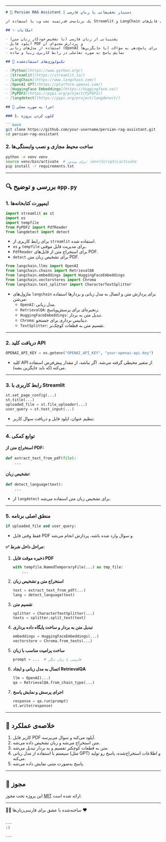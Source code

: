 
---

```markdown
# 🧠 Persian RAG Assistant | دستیار تحقیقاتی با زبان فارسی

یک برنامه‌ی قدرتمند تحت وب با استفاده از Streamlit و LangChain برای استخراج و پاسخ‌دهی به سؤالات از روی فایل‌های PDF به زبان فارسی یا هر زبان دیگر 🌍

## ✨ امکانات

- پشتیبانی از زبان فارسی (با تشخیص خودکار زبان متن)
- آپلود فایل PDF و پردازش محتوای آن
- استفاده از مدل‌های زبانی (OpenAI یا جایگزین‌ها) برای پاسخ‌دهی به سؤالات
- نمایش پاسخ به صورت تعاملی در رابط کاربری زیبا و ساده

## 🧰 تکنولوژی‌های استفاده‌شده

- [Python](https://www.python.org/)
- [Streamlit](https://streamlit.io/)
- [LangChain](https://www.langchain.com/)
- [OpenAI GPT](https://platform.openai.com/)
- [HuggingFace Embeddings](https://huggingface.co/)
- [PyPDF2](https://pypi.org/project/PyPDF2/)
- [langdetect](https://pypi.org/project/langdetect/)

## 🚀 اجرا به صورت محلی

### 1. کلون کردن پروژه

```bash
git clone https://github.com/your-username/persian-rag-assistant.git
cd persian-rag-assistant
```

### 2. ساخت محیط مجازی و نصب وابستگی‌ها

```bash
python -m venv venv
source venv/bin/activate  # برای ویندوز: venv\Scripts\activate
pip install -r requirements.txt
```

---

## 🔍 بررسی و توضیح `app.py`

### 1. **ایمپورت کتابخانه‌ها**
```python
import streamlit as st
import os
import tempfile
from PyPDF2 import PdfReader
from langdetect import detect
```
- برای رابط کاربری از `streamlit` استفاده شده.
- `os` و `tempfile` برای مدیریت فایل موقتی.
- `PdfReader` برای استخراج متن از فایل‌های PDF.
- `detect` برای تشخیص زبان متن PDF.

```python
from langchain.llms import OpenAI
from langchain.chains import RetrievalQA
from langchain.embeddings import HuggingFaceEmbeddings
from langchain.vectorstores import Chroma
from langchain.text_splitter import CharacterTextSplitter
```
- ماژول‌های `langchain` برای پردازش متن و اتصال به مدل زبانی و بردارها استفاده می‌شن:
  - `OpenAI`: مدل زبانی.
  - `RetrievalQA`: زنجیره‌ای برای پرسش‌وپاسخ.
  - `HuggingFaceEmbeddings`: تبدیل متن به بردار.
  - `Chroma`: دیتابیس برداری برای جستجو.
  - `TextSplitter`: تقسیم متن به قطعات کوچک‌تر.

---

### 2. **دریافت کلید API**
```python
OPENAI_API_KEY = os.getenv("OPENAI_API_KEY", "your-openai-api-key")
```
- کلید API از متغیر محیطی گرفته می‌شه. اگر نباشه، از مقدار پیش‌فرض استفاده می‌کنه (که باید جایگزین بشه).

---

### 3. **رابط کاربری با Streamlit**
```python
st.set_page_config(...)
st.title(...)
uploaded_file = st.file_uploader(...)
user_query = st.text_input(...)
```
- تنظیم عنوان، اپلود فایل و دریافت سوال کاربر.

---

### 4. **توابع کمکی**
#### استخراج متن از PDF:
```python
def extract_text_from_pdf(file):
    ...
```

#### تشخیص زبان:
```python
def detect_language(text):
    ...
```
- از `langdetect` برای تشخیص زبان متن استفاده می‌شه.

---

### 5. **منطق اصلی برنامه**
```python
if uploaded_file and user_query:
```
- فقط وقتی فایل PDF و سوال وارد شده باشه، پردازش انجام می‌شه.

#### ✅ مراحل داخل شرط:
1. **ذخیره موقت فایل PDF**
   ```python
   with tempfile.NamedTemporaryFile(...) as tmp_file:
       ...
   ```

2. **استخراج متن و تشخیص زبان**
   ```python
   text = extract_text_from_pdf(...)
   lang = detect_language(text)
   ```

3. **تقسیم متن**
   ```python
   splitter = CharacterTextSplitter(...)
   texts = splitter.split_text(text)
   ```

4. **تبدیل متن به بردار و ساخت پایگاه داده برداری**
   ```python
   embeddings = HuggingFaceEmbeddings(...)
   vectorstore = Chroma.from_texts(...)
   ```

5. **ساخت پرامپت مناسب با زبان**
   ```python
   prompt = ...  # فارسی یا زبان دیگر
   ```

6. **اتصال به مدل زبانی و ایجاد RetrievalQA**
   ```python
   llm = OpenAI(...)
   qa = RetrievalQA.from_chain_type(...)
   ```

7. **اجرای پرسش و نمایش پاسخ**
   ```python
   response = qa.run(prompt)
   st.write(response)
   ```

---

## 📌 خلاصه‌ی عملکرد
1. کاربر فایل PDF آپلود می‌کنه و سوال می‌پرسه.
2. متن استخراج می‌شه و زبان تشخیص داده می‌شه.
3. متن به قطعات کوچکتر تقسیم و به بردار تبدیل می‌شه.
4. سیستم با استفاده از مدل زبانی (مثل GPT) و اطلاعات استخراج‌شده، پاسخ رو تولید می‌کنه.
5. پاسخ به‌صورت متنی نمایش داده می‌شه.

---



## 📜 مجوز

این پروژه تحت مجوز [MIT](LICENSE) ارائه شده است.

---

🧑‍💻 ساخته‌شده با عشق برای فارسی‌زبان‌ها ♥  
```

---
:)

---

